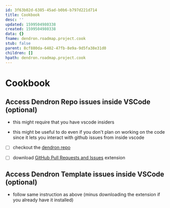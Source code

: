 ```yaml
---
id: 3f63b02d-6385-45ad-b0b6-b797d221d714
title: Cookbook
desc: ''
updated: 1599504980338
created: 1599504980338
data: {}
fname: dendron.roadmap.project.cook
stub: false
parent: 8cf880da-6402-47fb-8e9a-9d5fa38e31d0
children: []
hpath: dendron.roadmap.project.cook
---
```

# Cookbook

## Access Dendron Repo issues inside VSCode (optional)

- this might require that you have vscode insiders

- this might be useful to do even if you don't plan on working on the code since it lets you interact with github issues from inside vscode

- [ ] checkout the [dendron repo](https://github.com/dendronhq/dendron)

- [ ] download [GitHub Pull Requests and Issues](https://marketplace.visualstudio.com/items?itemName=GitHub.vscode-pull-request-github) extension 

## Access Dendron Template issues inside VSCode (optional)

- follow same instruction as above (minus downloading the extension if you already have it installed)
